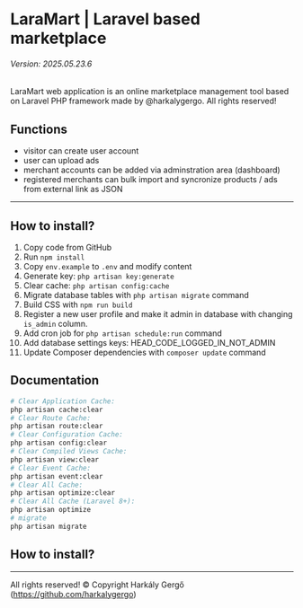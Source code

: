 # LaraMart | Laravel based marketplace

###### Version: 2025.05.23.6

LaraMart web application is an online marketplace management tool based on Laravel PHP framework made by @harkalygergo. All rights reserved!

## Functions

- visitor can create user account
- user can upload ads
- merchant accounts can be added via adminstration area (dashboard)
- registered merchants can bulk import and syncronize products / ads from external link as JSON

---

## How to install?

1. Copy code from GitHub
2. Run `npm install`
3. Copy `env.example` to `.env` and modify content
4. Generate key: `php artisan key:generate`
5. Clear cache: `php artisan config:cache`
6. Migrate database tables with `php artisan migrate` command
7. Build CSS with `npm run build`
7. Register a new user profile and make it admin in database with changing `is_admin` column.
8. Add cron job for `php artisan schedule:run` command
9. Add database settings keys: HEAD_CODE_LOGGED_IN_NOT_ADMIN
10. Update Composer dependencies with `composer update` command

## Documentation

```bash
# Clear Application Cache:  
php artisan cache:clear
# Clear Route Cache:  
php artisan route:clear
# Clear Configuration Cache:  
php artisan config:clear
# Clear Compiled Views Cache:  
php artisan view:clear
# Clear Event Cache:  
php artisan event:clear
# Clear All Cache:
php artisan optimize:clear
# Clear All Cache (Laravel 8+):
php artisan optimize
# migrate
php artisan migrate
```

## How to install?

---

All rights reserved! &copy; Copyright Harkály Gergő (https://github.com/harkalygergo)
